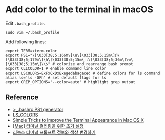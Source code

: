 # Add color to the terminal in macOS

Edit `.bash_profile`.
```shell
sudo vim ~/.bash_profile
```

Add following lines:
```shell
export TERM=xterm-color
export PS1="\[\033[38;5;166m\]\u\[\033[38;5;15m\]@\[\033[38;5;179m\]\h\[\033[38;5;15m\]:\[\033[38;5;36m\]\w\[\033[38;5;15m\]\\$" # colorize and rearrange bash prompt
export CLICOLOR=1 # enable command line color
export LSCOLORS=ExFxCxDxBxegedabagaced # define colors for ls command
alias ls='ls -GFh' # set default flags for ls
export GREP_OPTIONS='--color=auto' # highlight grep output
```

## Reference
- [>_.bashrc PS1 generator](http://bashrcgenerator.com)
- [LS_COLORS](http://geoff.greer.fm/lscolors/)
- [Simple Tricks to Improve the Terminal Appearance in Mac OS X](http://osxdaily.com/2013/02/05/improve-terminal-appearance-mac-os-x/)
- [[Mac] 터미널 컬러링을 위한 초기 설정](http://theeye.pe.kr/archives/1669)
- [리눅스 터미널 프롬프트 정보와 색상 변경하기](http://blog.saltfactory.net/linux/change-prompt-in-terminal.html)